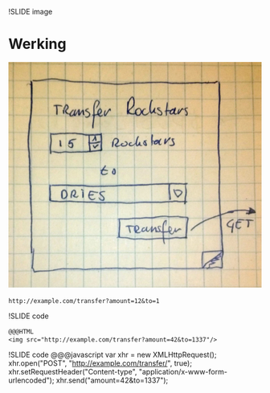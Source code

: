 !SLIDE image
# Werking #

![GET](get.jpg)

`http://example.com/transfer?amount=12&to=1`

!SLIDE code

    @@@HTML
    <img src="http://example.com/transfer?amount=42&to=1337"/>

!SLIDE code
    @@@javascript
    var xhr = new XMLHttpRequest();
    xhr.open("POST", "http://example.com/transfer/", true);
    xhr.setRequestHeader("Content-type", "application/x-www-form-urlencoded");
    xhr.send("amount=42&to=1337");
